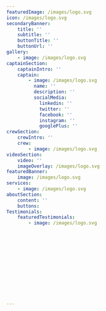 ```yaml
---
featuredImage: /images/logo.svg
icon: /images/logo.svg
secondaryBanner:
	title: ''
	subtitle: ''
	buttonTitle: ''
	buttonUrl: ''
gallery: 
	- image: /images/logo.svg
captainSection:	
	captainIntro: ''
	captain: 
		- image: /images/logo.svg
		  name: ''
		  description: ''
		  socialMedia:
			linkedin: ''
			twitter: ''	
			facebook: ''
			instagram: ''
			googlePlus: ''
crewSection:	
	crewIntro: ''
	crew: 
		- image: /images/logo.svg
videoSection:		
	video: ''
	imageOverlay: /images/logo.svg
featuredBanner: 
	image: /images/logo.svg
services:
	- image: /images/logo.svg
aboutSection:
	content: ''
	buttons:
Testimonials:
	featuredTestimonials: 
		- image: /images/logo.svg














---
```


<!-- Use this to force Gatsby to correctly determine optional images/file schema -->
